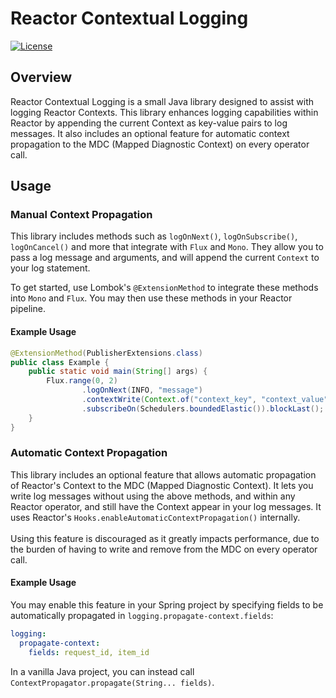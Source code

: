 # Reactor Contextual Logging

[![License](https://img.shields.io/badge/License-Apache_2.0-blue.svg)](https://opensource.org/licenses/Apache-2.0)

## Overview

Reactor Contextual Logging is a small Java library designed to assist with logging Reactor Contexts. This library enhances logging capabilities within Reactor by appending the current Context as key-value pairs to log messages. It also includes an optional feature for automatic context propagation to the MDC (Mapped Diagnostic Context) on every operator call.

## Usage

### Manual Context Propagation
This library includes methods such as `logOnNext()`, `logOnSubscribe()`, `logOnCancel()` and more that integrate with `Flux` and `Mono`.
They allow you to pass a log message and arguments, and will append the current `Context` to your log statement. 

To get started, use Lombok's `@ExtensionMethod` to integrate these methods into `Mono` and `Flux`. You may then use these methods in your Reactor pipeline. 

#### Example Usage
```java
@ExtensionMethod(PublisherExtensions.class)
public class Example {
    public static void main(String[] args) {
        Flux.range(0, 2)
                .logOnNext(INFO, "message")
                .contextWrite(Context.of("context_key", "context_value"))
                .subscribeOn(Schedulers.boundedElastic()).blockLast();
    }
}
```

### Automatic Context Propagation
This library includes an optional feature that allows automatic propagation of Reactor's Context to the MDC (Mapped Diagnostic Context). It lets you write log messages without using the above methods, and within any Reactor operator, and still have the Context appear in your log messages.
It uses Reactor's `Hooks.enableAutomaticContextPropagation()` internally.
\
\
Using this feature is discouraged as it greatly impacts performance, due to the burden of having to write and remove from the MDC on every operator call. 

#### Example Usage
You may enable this feature in your Spring project by specifying fields to be automatically propagated in `logging.propagate-context.fields`: 
```yaml
logging:
  propagate-context:
    fields: request_id, item_id
```

In a vanilla Java project, you can instead call `ContextPropagator.propagate(String... fields)`. 
